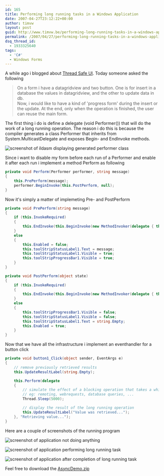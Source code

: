 ```yaml
---
id: 165
title: Performing long running tasks in a Windows Application
date: 2007-04-27T23:12:22+00:00
author: timvw
layout: post
guid: http://www.timvw.be/performing-long-running-tasks-in-a-windows-application/
permalink: /2007/04/27/performing-long-running-tasks-in-a-windows-application/
dsq_thread_id:
  - 1933325640
tags:
  - 'C#'
  - Windows Forms
---
```

A while ago i blogged about [Thread Safe UI](http://www.timvw.be/about-thread-safe-gui/). Today someone asked the following

> <div>
>   On a form i have a datagridview and two button. One is for insert in a database the values in datagridview, and the other to update data in db.<br /> Now, i would like to have a kind of 'progress form' during the insert or the update. At the end, only when the operation is finished, the user can reuse the main form.
> </div>

The first thing i do is define a delegate (void Performer()) that will do the work of a long running operation. The reason i do this is because the compiler generates a class Performer that inherits from System.MulticastDelegate and exposes Begin- and EndInvoke methods.

![screenshot of ildasm displaying generated performer class](http://www.timvw.be/wp-content/images/performerdelegate.gif)

Since i want to disable my form before each run of a Performer and enable it after each run i implement a method Perform as following

```csharp
private void Perform(Performer performer, string message)
{
	this.PrePerform(message);
	performer.BeginInvoke(this.PostPerform, null);
}
```

Now it's simply a matter of implemeting Pre- and PostPerform

```csharp
private void PrePerform(string message)
{
	if (this.InvokeRequired)
	{
		this.EndInvoke(this.BeginInvoke(new MethodInvoker(delegate { this.PrePerform(message); })));
	}
	else
	{
		this.Enabled = false;
		this.toolStripStatusLabel1.Text = message;
		this.toolStripStatusLabel1.Visible = true;
		this.toolStripProgressBar1.Visible = true;
	}
}

private void PostPerform(object state)
{
	if (this.InvokeRequired)
	{
		this.EndInvoke(this.BeginInvoke(new MethodInvoker(delegate { this.PostPerform(state); })));
	}
	else
	{
		this.toolStripProgressBar1.Visible = false;
		this.toolStripStatusLabel1.Visible = false;
		this.toolStripStatusLabel1.Text = string.Empty;
		this.Enabled = true;
	}
}
```

Now that we have all the infrastructure i implement an eventhandler for a button click

```csharp
private void button1_Click(object sender, EventArgs e)
{
	// remove previously retrieved results
	this.UpdateResultLabel(string.Empty);

	this.Perform(delegate
	{
		// simulate the effect of a blocking operation that takes a while to complete
		// eg: remoting, webrequests, database queries, ...
		Thread.Sleep(5000);

		// display the result of the long running operation
		this.UpdateResultLabel("Value was retrieved...");
	}, "Retrieving value...");
}
```

Here are a couple of screenshots of the running program

![screenshot of application not doing anything](http://www.timvw.be/wp-content/images/performerdelegate2.gif)
  
![screenshot of application performing long running task](http://www.timvw.be/wp-content/images/performerdelegate3.gif)
  
![screenshot of application after completion of long running task](http://www.timvw.be/wp-content/images/performerdelegate4.gif)

Feel free to download the [AsyncDemo.zip](http://www.timvw.be/wp-content/code/csharp/AsyncDemo.zip)
